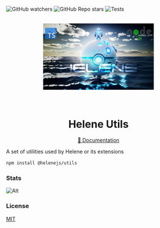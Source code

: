 ![GitHub watchers](https://img.shields.io/github/watchers/leonardoventurini/helene?style=social)
![GitHub Repo stars](https://img.shields.io/github/stars/leonardoventurini/helene?style=social)
![Tests](https://github.com/leonardoventurini/helene/actions/workflows/test.yml/badge.svg)

<div align="center">
	<br>
	<div>
		<img src="https://raw.githubusercontent.com/leonardoventurini/helene/main/assets/ocean-sphere-header.jpg" width='60%' alt='Helene'>
	</div>
	<br>
	<br>
  <h1>
    Helene Utils
  </h1>
  <p>
    <a href="https://helene.leonardoventurini.tech" target="_blank">📘 Documentation</a>
  </p>
</div>

A set of utilities used by Helene or its extensions

```bash
npm install @helenejs/utils
```

### Stats

![Alt](https://repobeats.axiom.co/api/embed/2a323b2903ef389fb1e55b4b49b97a7d455640bb.svg "Repobeats analytics image")

### License

[MIT](LICENSE)
